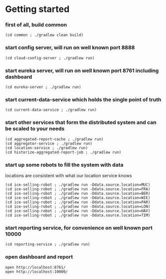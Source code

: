 # Getting started

### first of all, build common
`(cd common ; ./gradlew clean build)`

### start config server, will run on well known port 8888
`(cd cloud-config-server ; ./gradlew run)`

### start eureka server, will run on well known port 8761 including dashboard
`(cd eureka-server ; ./gradlew run)`

### start current-data-service which holds the single point of truth
`(cd current-data-service ; ./gradlew run)`

### start other services that form the distributed system and can be scaled to your needs
```
(cd aggregated-report-cache ; ./gradlew run)
(cd aggregator-service ; ./gradlew run)
(cd location-service ; ./gradlew run)
(cd historize-aggregated-report-job ; ./gradlew run)
```

### start up some robots to fill the system with data
locations are consistent with what our location service knows
```
(cd ice-selling-robot ; ./gradlew run -Ddata.source.location=MUC)
(cd ice-selling-robot ; ./gradlew run -Ddata.source.location=FRA)
(cd ice-selling-robot ; ./gradlew run -Ddata.source.location=BER)
(cd ice-selling-robot ; ./gradlew run -Ddata.source.location=WIE)
(cd ice-selling-robot ; ./gradlew run -Ddata.source.location=PAR)
(cd ice-selling-robot ; ./gradlew run -Ddata.source.location=LON)
(cd ice-selling-robot ; ./gradlew run -Ddata.source.location=HAV)
(cd ice-selling-robot ; ./gradlew run -Ddata.source.location=TIM)
```


### start reporting service, for convenience on well known port 10000
`(cd reporting-service ; ./gradlew run)`

### open dashboard and report
```
open http://localhost:8761/
open http://localhost:10000/
```